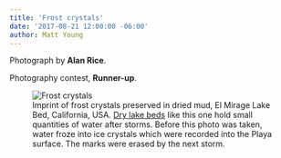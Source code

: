 ```yaml
---
title: 'Frost crystals'
date: '2017-08-21 12:00:00 -06:00'
author: Matt Young
---
```

Photograph by **Alan Rice**.

Photography contest, **Runner-up**.
<figure>
<img src="{{ site.baseurl }}/uploads/2017/RiceA.Frost_Print.jpg" alt="Frost crystals"/>
<figcaption>
Imprint of frost crystals preserved in dried mud, El Mirage Lake Bed, California, USA. <a href="https://en.wikipedia.org/wiki/Dry_lake">Dry lake beds</a> like this one hold small quantities of water after storms. Before this photo was taken, water froze into ice crystals which were recorded into the Playa surface. The marks were erased by the next storm.
</figcaption>
</figure>
